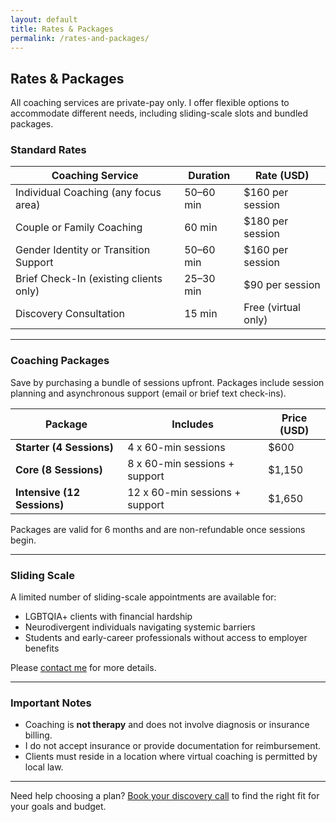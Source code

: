 ```yaml
---
layout: default
title: Rates & Packages
permalink: /rates-and-packages/
---
```


## Rates & Packages

All coaching services are private-pay only. I offer flexible options to accommodate different needs, including sliding-scale slots and bundled packages.

### Standard Rates

| Coaching Service                         | Duration         | Rate (USD)          |
|------------------------------------------|------------------|---------------------|
| Individual Coaching (any focus area)     | 50–60 min        | $160 per session    |
| Couple or Family Coaching                | 60 min           | $180 per session    |
| Gender Identity or Transition Support    | 50–60 min        | $160 per session    |
| Brief Check-In (existing clients only)   | 25–30 min        | $90 per session     |
| Discovery Consultation                   | 15 min           | Free (virtual only) |

---

### Coaching Packages

Save by purchasing a bundle of sessions upfront. Packages include session planning and asynchronous support (email or brief text check-ins).

| Package                          | Includes                           | Price (USD) |
|----------------------------------|------------------------------------|-------------|
| **Starter (4 Sessions)**         | 4 x 60-min sessions                | $600        |
| **Core (8 Sessions)**            | 8 x 60-min sessions + support      | $1,150      |
| **Intensive (12 Sessions)**      | 12 x 60-min sessions + support     | $1,650      |

Packages are valid for 6 months and are non-refundable once sessions begin.

---

### Sliding Scale

A limited number of sliding-scale appointments are available for:

- LGBTQIA+ clients with financial hardship
- Neurodivergent individuals navigating systemic barriers
- Students and early-career professionals without access to employer benefits

Please [contact me](/contact/) for more details.

---

### Important Notes

- Coaching is **not therapy** and does not involve diagnosis or insurance billing.
- I do not accept insurance or provide documentation for reimbursement.
- Clients must reside in a location where virtual coaching is permitted by local law.

---

Need help choosing a plan? [Book your discovery call](/contact/) to find the right fit for your goals and budget.
